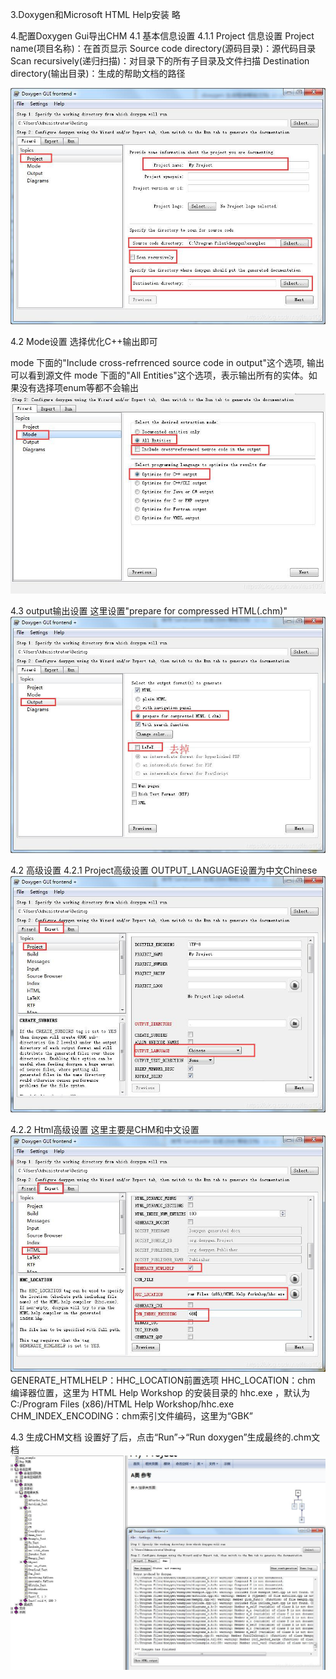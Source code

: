 3.Doxygen和Microsoft HTML Help安装
略

4.配置Doxygen Gui导出CHM
4.1 基本信息设置
4.1.1 Project 信息设置
Project name(项目名称)：在首页显示
Source code directory(源码目录)：源代码目录
Scan recursively(递归扫描)：对目录下的所有子目录及文件扫描
Destination directory(输出目录)：生成的帮助文档的路径

![45bd80bdbd75337ccaeb8432e4d9d468.png](../../../_resources/45bd80bdbd75337ccaeb8432e4d9d468-1.png)

4.2 Mode设置
选择优化C++输出即可

mode 下面的"Include cross-refrrenced source code in output"这个选项, 输出可以看到源文件
mode 下面的"All Entities"这个选项，表示输出所有的实体。如果没有选择项enum等都不会输出
![d473cec1989666f8105151fb46b2238a.png](../../../_resources/d473cec1989666f8105151fb46b2238a-1.png)

4.3 output输出设置
这里设置"prepare for compressed HTML(.chm)"
![a8b50a162c9aade050f87060523a6900.png](../../../_resources/a8b50a162c9aade050f87060523a6900-1.png)

4.2 高级设置
4.2.1 Project高级设置
OUTPUT_LANGUAGE设置为中文Chinese
![496739110a8b10618e15e3151bf05cdb.png](../../../_resources/496739110a8b10618e15e3151bf05cdb-1.png)

4.2.2 Html高级设置
这里主要是CHM和中文设置
![cc8a34467ab6af899be34cf397b820d4.png](../../../_resources/cc8a34467ab6af899be34cf397b820d4-1.png)
GENERATE\_HTMLHELP：HHC\_LOCATION前置选项
HHC_LOCATION：chm 编译器位置，这里为 HTML Help Workshop 的安装目录的 hhc.exe ，默认为C:/Program Files (x86)/HTML Help Workshop/hhc.exe
CHM\_INDEX\_ENCODING：chm索引文件编码，这里为“GBK”

4.3 生成CHM文档
设置好了后，点击“Run”→“Run doxygen”生成最终的.chm文档
![4f9e8718928a48cf90ade8925c9e8eaa.png](../../../_resources/4f9e8718928a48cf90ade8925c9e8eaa-1.png)